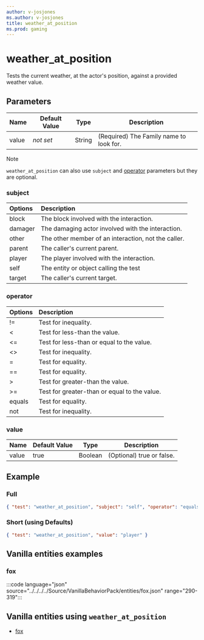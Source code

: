 ```yaml
---
author: v-josjones
ms.author: v-josjones
title: weather_at_position
ms.prod: gaming
---
```


# weather_at_position

Tests the current weather, at the actor's position, against a provided weather value.

## Parameters

|Name |Default Value  |Type  |Description  |
|---------|---------|---------|---------|
|value |*not set* |String |(Required) The Family name to look for. |

>[!Note]
> `weather_at_position` can also use `subject` and [operator](../Definitions/NestedTables/operator.md) parameters but they are optional.

### subject

| Options| Description |
|:-----------|:-----------|
| block| The block involved with the interaction. |
| damager| The damaging actor involved with the interaction. |
| other| The other member of an interaction, not the caller. |
| parent| The caller's current parent. |
| player| The player involved with the interaction. |
| self| The entity or object calling the test |
| target| The caller's current target. |

### operator

| Options| Description |
|:-----------|:-----------|
| !=| Test for inequality. |
| <| Test for less-than the value. |
| <=| Test for less-than or equal to the value. |
| <>| Test for inequality. |
| =| Test for equality. |
| ==| Test for equality. |
| >| Test for greater-than the value. |
| >=| Test for greater-than or equal to the value. |
| equals| Test for equality. |
| not| Test for inequality. |

### value

|Name |Default Value  |Type  |Description  |
|---------|---------|---------|---------|
|value |true |Boolean |(Optional) true or false. |

## Example

### Full

```json
{ "test": "weather_at_position", "subject": "self", "operator": "equals", "value": "player" }
```

### Short (using Defaults)

```json
{ "test": "weather_at_position", "value": "player" }
```

## Vanilla entities examples

### fox

:::code language="json" source="../../../../Source/VanillaBehaviorPack/entities/fox.json" range="290-319":::

## Vanilla entities using `weather_at_position`

- [fox](../../../../Source/VanillaBehaviorPack_Snippets/entities/fox.md)
